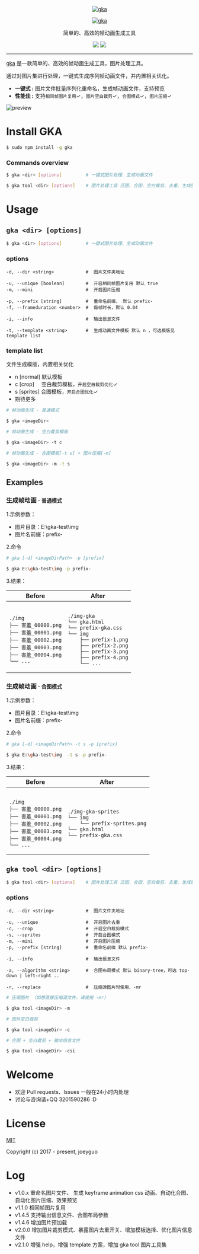 <p align="center">
  <a href ="https://github.com/joeyguo/gka"><img alt="gka" src="https://user-images.githubusercontent.com/10385585/28497647-cfc6ceba-6fbe-11e7-9f32-9ff1895b893b.png"></a>
</p>
<p align="center">
  <a href ="https://github.com/joeyguo/gka"><img alt="gka" src="https://user-images.githubusercontent.com/10385585/27863888-bb5e4826-61be-11e7-8994-4b19bb49bb22.png"></a>
</p>
<p align="center">
简单的、高效的帧动画生成工具
</p>
<p align="center">
<a href="https://www.npmjs.org/package/gka"><img src="https://img.shields.io/npm/v/gka.svg?style=flat"></a>
<a href="https://github.com/joeyguo/gka#license"><img src="https://img.shields.io/badge/license-MIT-blue.svg"></a>
</p>

--- 

[gka](https://github.com/joeyguo/gka) 是一款简单的、高效的帧动画生成工具，图片处理工具。

通过对图片集进行处理，一键式生成序列帧动画文件，并内置相关优化。

* **一键式 :**  图片文件批量序列化重命名，生成帧动画文件，支持预览
* **性能佳 :**  支持`相同帧图片复用`✓，`图片空白裁剪`✓，`合图模式`✓，`图片压缩`✓

![preview](https://cloud.githubusercontent.com/assets/10385585/24502038/ac4bd9f2-157e-11e7-87e0-a9a44aaffafa.gif)

# Install GKA

```sh
$ sudo npm install -g gka
```

### Commands overview

```sh
$ gka <dir> [options]         # 一键式图片处理、生成动画文件

$ gka tool <dir> [options]    # 图片处理工具 压图、合图、空白裁剪、去重、生成图片信息等
```

# Usage

## `gka <dir> [options]`

```sh
$ gka <dir> [options]         # 一键式图片处理、生成动画文件
```

### options

```
-d, --dir <string>            #  图片文件夹地址

-u, --unique [boolean]        #  开启相同帧图片复用 默认 true
-m, --mini                    #  开启图片压缩

-p, --prefix [string]         #  重命名前缀， 默认 prefix-
-f, --frameduration <number>  #  每帧时长，默认 0.04

-i, --info                    #  输出信息文件

-t, --template <string>       #  生成动画文件模板 默认 n ，可选模版见 template list
```

### template list

文件生成模版，内置相关优化

- n  [normal] 默认模板
- c  [crop]     空白裁剪模板，`开启空白裁剪优化`✓
- s  [sprites] 合图模板，`开启合图优化`✓
- 期待更多

```sh
# 帧动画生成 - 普通模式

$ gka <imageDir>
```

```sh
# 帧动画生成 - 空白裁剪模板

$ gka <imageDir> -t c
```

```sh
# 帧动画生成 - 合图模板[-t s] + 图片压缩[-m]

$ gka <imageDir> -m -t s
```

## Examples

### 生成帧动画 &middot; `普通模式`

1.示例参数： 

- 图片目录：E:\gka-test\img
- 图片名前缀：prefix-

2.命令

```sh
# gka [-d] <imageDirPath> -p [prefix] 

$ gka E:\gka-test\img -p prefix-
```

3.结果： 
<table>
    <thead>
        <tr><th>Before</th><th>After</th></tr>
    </thead>
    <tbody>
        <tr>
            <td><pre><code>
./img
├── 害羞_00000.png
├── 害羞_00001.png
├── 害羞_00002.png
├── 害羞_00003.png
├── 害羞_00004.png
└── ...
</code></pre></td>
<td><pre><code>
./img-gka
└── gka.html
└── prefix-gka.css
└── img
    ├── prefix-1.png
    ├── prefix-2.png
    ├── prefix-3.png
    ├── prefix-4.png
    └── ...
</code></pre></td>
        </tr>
    </tbody>
</table>

### 生成帧动画 &middot; `合图模式`

1.示例参数： 

- 图片目录：E:\gka-test\img
- 图片名前缀：prefix-

2.命令

```sh
# gka [-d] <imageDirPath> -t s -p [prefix] 

$ gka E:\gka-test\img  -t s -p prefix-
```

3.结果： 
<table>
    <thead>
        <tr><th>Before</th><th>After</th></tr>
    </thead>
    <tbody>
        <tr>
            <td><pre><code>
./img
├── 害羞_00000.png
├── 害羞_00001.png
├── 害羞_00002.png
├── 害羞_00003.png
├── 害羞_00004.png
└── ...
</code></pre></td>
<td><pre><code> 
./img-gka-sprites
└── img
    └── prefix-sprites.png
└── gka.html
└── prefix-gka.css
</code></pre></td>
        </tr>
    </tbody>
</table>


## `gka tool <dir> [options]`

```sh
$ gka tool <dir> [options]    # 图片处理工具 压图、合图、空白裁剪、去重、生成图片信息等
```

### options

```
-d, --dir <string>            #  图片文件夹地址

-u, --unique                  #  开启图片去重
-c, --crop                    #  开启空白裁剪模式
-s, --sprites                 #  开启合图模式
-m, --mini                    #  开启图片压缩
-p, --prefix [string]         #  重命名前缀 默认 prefix-

-i, --info                    #  输出信息文件

-a, --algorithm <string>      #  合图布局模式 默认 binary-tree，可选 top-down | left-right ..

-r, --replace                 #  压缩源图片时使用，-mr
```

```sh
# 压缩图片 （如想直接压缩源文件，请使用 -mr）

$ gka tool <imageDir> -m
```

```sh
# 图片空白裁剪

$ gka tool <imageDir> -c
```

```sh
# 合图 + 空白裁剪 + 输出信息文件

$ gka tool <imageDir> -csi
```

# Welcome

* 欢迎 Pull requests、Issues 一般在24小时内处理
* 讨论与咨询请+QQ 3201590286  :D

# License

[MIT](./LICENSE) 

Copyright (c) 2017 - present, joeyguo

# Log

- v1.0.x 重命名图片文件、 生成 keyframe animation css 动画、自动化合图、自动化图片压缩、效果预览
- v1.1.0 相同帧图片复用
- v1.4.5 支持输出信息文件、合图布局参数
- v1.4.6 增加图片预加载
- v2.0.0 增加图片裁剪模式、暴露图片去重开关、增加模板选择、优化图片信息文件
- v2.1.0 增强 help，增强 template 方案，增加 gka tool 图片工具集
